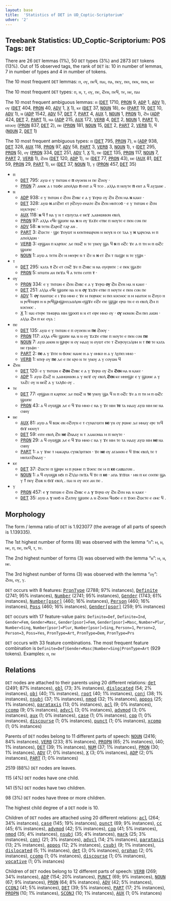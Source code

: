 ```yaml
---
layout: base
title:  'Statistics of DET in UD_Coptic-Scriptorium'
udver: '2'
---
```


## Treebank Statistics: UD_Coptic-Scriptorium: POS Tags: `DET`

There are 26 `DET` lemmas (1%), 50 `DET` types (3%) and 2873 `DET` tokens (13%).
Out of 15 observed tags, the rank of `DET` is: 10 in number of lemmas, 7 in number of types and 4 in number of tokens.

The 10 most frequent `DET` lemmas: ⲡ, ⲟⲩ, ⲡⲉϥ, ⲡⲁⲓ, ⲡⲁ, ⲡⲉⲩ, ⲡⲉⲓ, ⲡⲉⲕ, ⲡⲉⲛ, ⲕⲉ

The 10 most frequent `DET` types:  ⲡ, ⲛ, ⲧ, ⲟⲩ, ⲡⲉ, ϩⲉⲛ, ⲡⲉϥ, ⲧⲉ, ⲛⲉ, ⲡⲁⲓ

The 10 most frequent ambiguous lemmas: ⲡ (<tt><a href="cop_scriptorium-pos-DET.html">DET</a></tt> 1710, <tt><a href="cop_scriptorium-pos-PRON.html">PRON</a></tt> 9, <tt><a href="cop_scriptorium-pos-ADP.html">ADP</a></tt> 1, <tt><a href="cop_scriptorium-pos-ADV.html">ADV</a></tt> 1), ⲟⲩ (<tt><a href="cop_scriptorium-pos-DET.html">DET</a></tt> 404, <tt><a href="cop_scriptorium-pos-PRON.html">PRON</a></tt> 40, <tt><a href="cop_scriptorium-pos-ADV.html">ADV</a></tt> 1, <tt><a href="cop_scriptorium-pos-X.html">X</a></tt> 1), ⲕⲉ (<tt><a href="cop_scriptorium-pos-DET.html">DET</a></tt> 37, <tt><a href="cop_scriptorium-pos-NOUN.html">NOUN</a></tt> 18), ϭⲉ (<tt><a href="cop_scriptorium-pos-PART.html">PART</a></tt> 19, <tt><a href="cop_scriptorium-pos-DET.html">DET</a></tt> 10, <tt><a href="cop_scriptorium-pos-ADV.html">ADV</a></tt> 1), ⲛ (<tt><a href="cop_scriptorium-pos-ADP.html">ADP</a></tt> 1542, <tt><a href="cop_scriptorium-pos-ADV.html">ADV</a></tt> 57, <tt><a href="cop_scriptorium-pos-DET.html">DET</a></tt> 7, <tt><a href="cop_scriptorium-pos-PART.html">PART</a></tt> 4, <tt><a href="cop_scriptorium-pos-AUX.html">AUX</a></tt> 1, <tt><a href="cop_scriptorium-pos-NOUN.html">NOUN</a></tt> 1, <tt><a href="cop_scriptorium-pos-PRON.html">PRON</a></tt> 1), ϩⲛ (<tt><a href="cop_scriptorium-pos-ADP.html">ADP</a></tt> 424, <tt><a href="cop_scriptorium-pos-DET.html">DET</a></tt> 2, <tt><a href="cop_scriptorium-pos-PART.html">PART</a></tt> 1), ⲛⲁ (<tt><a href="cop_scriptorium-pos-ADP.html">ADP</a></tt> 215, <tt><a href="cop_scriptorium-pos-AUX.html">AUX</a></tt> 172, <tt><a href="cop_scriptorium-pos-VERB.html">VERB</a></tt> 4, <tt><a href="cop_scriptorium-pos-DET.html">DET</a></tt> 2, <tt><a href="cop_scriptorium-pos-NOUN.html">NOUN</a></tt> 1, <tt><a href="cop_scriptorium-pos-PART.html">PART</a></tt> 1), ⲛⲧⲟⲟⲩ (<tt><a href="cop_scriptorium-pos-PRON.html">PRON</a></tt> 837, <tt><a href="cop_scriptorium-pos-DET.html">DET</a></tt> 2), ⲡⲉ (<tt><a href="cop_scriptorium-pos-PRON.html">PRON</a></tt> 181, <tt><a href="cop_scriptorium-pos-NOUN.html">NOUN</a></tt> 15, <tt><a href="cop_scriptorium-pos-DET.html">DET</a></tt> 2, <tt><a href="cop_scriptorium-pos-PART.html">PART</a></tt> 2, <tt><a href="cop_scriptorium-pos-VERB.html">VERB</a></tt> 1), ϥ (<tt><a href="cop_scriptorium-pos-NOUN.html">NOUN</a></tt> 2, <tt><a href="cop_scriptorium-pos-DET.html">DET</a></tt> 1)

The 10 most frequent ambiguous types:  ⲡ (<tt><a href="cop_scriptorium-pos-DET.html">DET</a></tt> 795, <tt><a href="cop_scriptorium-pos-PRON.html">PRON</a></tt> 7), ⲛ (<tt><a href="cop_scriptorium-pos-ADP.html">ADP</a></tt> 938, <tt><a href="cop_scriptorium-pos-DET.html">DET</a></tt> 328, <tt><a href="cop_scriptorium-pos-AUX.html">AUX</a></tt> 118, <tt><a href="cop_scriptorium-pos-PRON.html">PRON</a></tt> 97, <tt><a href="cop_scriptorium-pos-ADV.html">ADV</a></tt> 58, <tt><a href="cop_scriptorium-pos-PART.html">PART</a></tt> 3, <tt><a href="cop_scriptorium-pos-VERB.html">VERB</a></tt> 3, <tt><a href="cop_scriptorium-pos-NOUN.html">NOUN</a></tt> 1), ⲧ (<tt><a href="cop_scriptorium-pos-DET.html">DET</a></tt> 295, <tt><a href="cop_scriptorium-pos-PRON.html">PRON</a></tt> 5), ⲟⲩ (<tt><a href="cop_scriptorium-pos-PRON.html">PRON</a></tt> 334, <tt><a href="cop_scriptorium-pos-DET.html">DET</a></tt> 251, <tt><a href="cop_scriptorium-pos-ADV.html">ADV</a></tt> 1, <tt><a href="cop_scriptorium-pos-X.html">X</a></tt> 1), ⲡⲉ (<tt><a href="cop_scriptorium-pos-DET.html">DET</a></tt> 135, <tt><a href="cop_scriptorium-pos-PRON.html">PRON</a></tt> 117, <tt><a href="cop_scriptorium-pos-NOUN.html">NOUN</a></tt> 7, <tt><a href="cop_scriptorium-pos-PART.html">PART</a></tt> 2, <tt><a href="cop_scriptorium-pos-VERB.html">VERB</a></tt> 1), ϩⲉⲛ (<tt><a href="cop_scriptorium-pos-DET.html">DET</a></tt> 120, <tt><a href="cop_scriptorium-pos-ADP.html">ADP</a></tt> 1), ⲧⲉ (<tt><a href="cop_scriptorium-pos-DET.html">DET</a></tt> 77, <tt><a href="cop_scriptorium-pos-PRON.html">PRON</a></tt> 43), ⲛⲉ (<tt><a href="cop_scriptorium-pos-AUX.html">AUX</a></tt> 81, <tt><a href="cop_scriptorium-pos-DET.html">DET</a></tt> 59, <tt><a href="cop_scriptorium-pos-PRON.html">PRON</a></tt> 29, <tt><a href="cop_scriptorium-pos-PART.html">PART</a></tt> 1), ⲕⲉ (<tt><a href="cop_scriptorium-pos-DET.html">DET</a></tt> 37, <tt><a href="cop_scriptorium-pos-NOUN.html">NOUN</a></tt> 1), ⲩ (<tt><a href="cop_scriptorium-pos-PRON.html">PRON</a></tt> 457, <tt><a href="cop_scriptorium-pos-DET.html">DET</a></tt> 35)


* ⲡ
  * <tt><a href="cop_scriptorium-pos-DET.html">DET</a></tt> 795: ⲁⲩⲱ ⲉ ⲩ ⲧⲛⲧⲱⲛ ⲉ <b>ⲡ</b> ⲟⲩⲟⲉⲓⲛ ⲙ ⲡⲉ ϩⲟⲟⲩ ·
  * <tt><a href="cop_scriptorium-pos-PRON.html">PRON</a></tt> 7: ⲁⲛⲟⲕ ⲁ ⲓ ⲧⲱϭⲉ ⲁⲡⲟⲗⲗⲱ <b>ⲡ</b> ⲉⲛⲧ ⲁ ϥ ⲧⲥⲟ . ⲁⲗⲗⲁ ⲡ ⲛⲟⲩⲧⲉ <b>ⲡ</b> ⲉⲛⲧ ⲁ ϥ ⲁⲩⲝⲁⲛⲉ .
* ⲛ
  * <tt><a href="cop_scriptorium-pos-ADP.html">ADP</a></tt> 938: ⲉ ⲩ ⲧⲛⲧⲱⲛ ⲉ ϩⲉⲛ ϩⲏⲃⲥ ⲉ ⲁ ⲩ ϫⲉⲣⲱ ⲟⲩ ϩⲛ ϩⲉⲛ ⲙⲁ <b>ⲛ</b> ⲕⲁⲕⲉ ·
  * <tt><a href="cop_scriptorium-pos-DET.html">DET</a></tt> 328: ⲁⲩⲱ <b>ⲛ</b> ⲁⲧϩⲏⲧ ⲉⲧ ⲣϩⲟⲩⲟ ⲉⲙⲁⲧⲉ ϩⲛ ϩⲉⲛ ⲙⲛⲧⲥⲟϭ · ⲉ ⲩ ⲧⲛⲧⲱⲛ ⲉ ϩⲉⲛ ⲛⲩⲕⲧⲉⲣⲓⲥ ·
  * <tt><a href="cop_scriptorium-pos-AUX.html">AUX</a></tt> 118: <b>ⲛ</b> ϥ ϯ ⲛⲁ ⲩ ⲛ ⲧ ⲉⲝⲟⲩⲥⲓⲁ ⲉ ⲛⲉϫ ⲇⲁⲓⲙⲱⲛⲓⲟⲛ ⲉⲃⲟⲗ
  * <tt><a href="cop_scriptorium-pos-PRON.html">PRON</a></tt> 97: ⲁⲗⲗⲁ ⲉϥⲉ ϣⲱⲡⲉ ⲛⲁ <b>ⲛ</b> ⲛ ⲟⲩ ϫⲁϫⲉ ⲉⲧⲃⲉ ⲡ ⲛⲟⲩⲧⲉ ⲉ ⲡⲉⲛ ⲥⲟⲛ ⲡⲉ
  * <tt><a href="cop_scriptorium-pos-ADV.html">ADV</a></tt> 58: <b>ⲛ</b> ⲧⲉⲧⲛ ϩⲁⲣⲉϩ ⲅⲁⲣ ⲁⲛ .
  * <tt><a href="cop_scriptorium-pos-PART.html">PART</a></tt> 3: ϩⲱⲥⲧⲉ · ϣⲉ ϫⲟⲩⲱⲧ ⲛ ⲕⲉⲛⲧⲏⲛⲁⲣⲓⲟⲛ ⲛ ⲛⲟⲩⲃ ⲛ ⲥⲉ ⲧⲁⲁ ⲩ <b>ⲛ</b> ⲭⲁⲣⲓⲥⲙⲁ ⲙ ⲡ ⲁⲡⲟⲗⲗⲱⲛ ·
  * <tt><a href="cop_scriptorium-pos-VERB.html">VERB</a></tt> 3: ⲉⲣϣⲁⲛ ⲡ ⲕⲁⲣⲡⲟⲥ ⲇⲉ ⲡⲱϩ ⲛ ⲧⲉ ⲩⲛⲟⲩ ϣⲁ ϥ <b>ⲛ</b> ⲡ ⲟϩⲥ ϫⲉ ⲁ ⲡ ⲧⲏ ⲙ ⲡ ⲱϩⲥ ϣⲱⲡⲉ
  * <tt><a href="cop_scriptorium-pos-NOUN.html">NOUN</a></tt> 1: ⲁⲩⲱ ⲁ ⲧⲉⲧⲛ ϩⲉ ⲙ ⲙⲉⲉⲣⲉ ⲛ ⲧ ϩⲉ ⲛ <b>ⲛ</b> ⲉⲧ ϩⲛ ⲧ ⲡⲁϣⲉ ⲛ ⲧⲉ ⲩϣⲏ ·
* ⲧ
  * <tt><a href="cop_scriptorium-pos-DET.html">DET</a></tt> 295: ⲕⲁⲧⲁ <b>ⲧ</b> ϩⲉ ⲉⲧ ⲥⲏϩ ϫⲉ ⲡ ϩⲏⲃⲥ ⲛ ⲛⲁ ⲟⲩⲉⲣⲏⲧⲉ : ⲉ ⲡⲉⲕ ϣⲁϫⲉ
  * <tt><a href="cop_scriptorium-pos-PRON.html">PRON</a></tt> 5: ⲛⲧⲱⲧⲛ ⲁⲛ ⲡⲉϫⲁ ϥ ⲁ ⲧⲉⲧⲛ ⲥⲟⲧⲡ <b>ⲧ</b> ·
* ⲟⲩ
  * <tt><a href="cop_scriptorium-pos-PRON.html">PRON</a></tt> 334: ⲉ ⲩ ⲧⲛⲧⲱⲛ ⲉ ϩⲉⲛ ϩⲏⲃⲥ ⲉ ⲁ ⲩ ϫⲉⲣⲱ <b>ⲟⲩ</b> ϩⲛ ϩⲉⲛ ⲙⲁ ⲛ ⲕⲁⲕⲉ ·
  * <tt><a href="cop_scriptorium-pos-DET.html">DET</a></tt> 251: ⲁⲗⲗⲁ ⲉϥⲉ ϣⲱⲡⲉ ⲛⲁ ⲛ ⲛ <b>ⲟⲩ</b> ϫⲁϫⲉ ⲉⲧⲃⲉ ⲡ ⲛⲟⲩⲧⲉ ⲉ ⲡⲉⲛ ⲥⲟⲛ ⲡⲉ
  * <tt><a href="cop_scriptorium-pos-ADV.html">ADV</a></tt> 1: <b>ⲟⲩ</b> ⲡⲁⲛⲧⲱⲥ ⲉ ⲓ ϫⲱ ⲙⲙⲟ ⲥ ϫⲉ ⲙ ⲡⲟⲣⲛⲟⲥ ⲙ ⲡⲉⲓ ⲕⲟⲥⲙⲟⲥ ⲏ ⲙ ⲙⲁⲓⲧⲟⲉ ⲛ ϩⲟⲩⲟ ⲏ ⲛ ⲣⲉϥⲧⲱⲣⲡ ⲏ ⲛ ⲣⲉϥϣⲙϣⲉⲉⲓⲇⲱⲗⲟⲛ ⲉϣϫⲉ ⲉϩⲉ ⲉⲓⲉ ϣϣⲉ ⲉⲣⲱ ⲧⲛ ⲉ ⲉⲓ ⲉⲃⲟⲗ ϩⲙ ⲡ ⲕⲟⲥⲙⲟⲥ .
  * <tt><a href="cop_scriptorium-pos-X.html">X</a></tt> 1: ⲛⲁⲓ ⲉⲧⲉⲣⲉ ⲧⲓⲙⲱⲣⲓⲁ ⲛⲓⲙ ϣⲟⲟⲡ ⲛ ⲛ ⲉⲧ ⲉⲓⲣⲉ ⲙⲙⲟ ⲟⲩ · <b>ⲟⲩ</b> ⲙⲟⲛⲟⲛ ϩⲙ ⲡⲉⲓ ⲁⲓⲱⲛ · ⲁⲗⲗⲁ ϩⲙ ⲡ ⲕⲉ ⲟⲩⲁ :
* ⲡⲉ
  * <tt><a href="cop_scriptorium-pos-DET.html">DET</a></tt> 135: ⲁⲩⲱ ⲉ ⲩ ⲧⲛⲧⲱⲛ ⲉ ⲡ ⲟⲩⲟⲉⲓⲛ ⲙ <b>ⲡⲉ</b> ϩⲟⲟⲩ ·
  * <tt><a href="cop_scriptorium-pos-PRON.html">PRON</a></tt> 117: ⲁⲗⲗⲁ ⲉϥⲉ ϣⲱⲡⲉ ⲛⲁ ⲛ ⲛ ⲟⲩ ϫⲁϫⲉ ⲉⲧⲃⲉ ⲡ ⲛⲟⲩⲧⲉ ⲉ ⲡⲉⲛ ⲥⲟⲛ <b>ⲡⲉ</b>
  * <tt><a href="cop_scriptorium-pos-NOUN.html">NOUN</a></tt> 7: ⲁⲩⲱ ⲁⲛⲟⲛ ⲛ ϣⲏⲣⲉ ⲛ ⲟⲩ ⲙⲁⲁⲩ ⲛ ⲟⲩⲱⲧ ⲉⲧⲉ ⲧ ϩⲓⲉⲣⲟⲩⲥⲁⲗⲏⲙ ⲛ ⲧ <b>ⲡⲉ</b> ⲧⲉ ⲕⲁⲧⲁ ⲛⲉ ⲅⲣⲁⲫⲏ ·
  * <tt><a href="cop_scriptorium-pos-PART.html">PART</a></tt> 2: <b>ⲡⲉ</b> ⲁ ⲩ ϫⲓⲧⲉ ⲛ ϭⲟⲛⲥ ⲛⲁⲙⲉ ⲏ ⲁ ⲩ ⲑⲙⲕⲟ ⲏ ⲁ ⲩ ⲗⲩⲡⲉⲓ ⲙⲙⲟ ·
  * <tt><a href="cop_scriptorium-pos-VERB.html">VERB</a></tt> 1: ⲛⲧⲉⲣ ⲟⲩ <b>ⲡⲉ</b> ⲇⲉ ⲉ ⲡⲉ ⲕⲣⲟ ⲛ ⲧⲉ ⲩⲛⲟⲩ ⲁ ⲩ ⲥⲟⲩⲱⲛ ϥ
* ϩⲉⲛ
  * <tt><a href="cop_scriptorium-pos-DET.html">DET</a></tt> 120: ⲉ ⲩ ⲧⲛⲧⲱⲛ ⲉ <b>ϩⲉⲛ</b> ϩⲏⲃⲥ ⲉ ⲁ ⲩ ϫⲉⲣⲱ ⲟⲩ ϩⲛ <b>ϩⲉⲛ</b> ⲙⲁ ⲛ ⲕⲁⲕⲉ ·
  * <tt><a href="cop_scriptorium-pos-ADP.html">ADP</a></tt> 1: ⲁⲩⲱ ϩⲁϩ ⲛ ⲇⲁⲓⲙⲱⲛⲓⲟⲛ ⲁ ⲩ ⲛⲟϫ ⲟⲩ ⲉⲃⲟⲗ <b>ϩⲉⲛ</b> ⲕⲉ ⲙⲏⲏϣⲉ ⲉ ⲩ ϣⲱⲛⲉ ⲁ ⲩ ⲧⲁϩⲥ ⲟⲩ ⲛ ⲛⲉϩ ⲁ ⲩ ⲧⲁⲗϭⲟ ⲟⲩ .
* ⲧⲉ
  * <tt><a href="cop_scriptorium-pos-DET.html">DET</a></tt> 77: ⲉⲣϣⲁⲛ ⲡ ⲕⲁⲣⲡⲟⲥ ⲇⲉ ⲡⲱϩ ⲛ <b>ⲧⲉ</b> ⲩⲛⲟⲩ ϣⲁ ϥ ⲛ ⲡ ⲟϩⲥ ϫⲉ ⲁ ⲡ ⲧⲏ ⲙ ⲡ ⲱϩⲥ ϣⲱⲡⲉ
  * <tt><a href="cop_scriptorium-pos-PRON.html">PRON</a></tt> 43: ⲁ ϥ ⲟⲩⲱϣⲃ ⲇⲉ ⲉ ϥ ϫⲱ ⲙⲙⲟ ⲥ ⲛⲁ ⲩ ϫⲉ ⲛⲓⲙ <b>ⲧⲉ</b> ⲧⲁ ⲙⲁⲁⲩ ⲁⲩⲱ ⲛⲓⲙ ⲛⲉ ⲛⲁ ⲥⲛⲏⲩ
* ⲛⲉ
  * <tt><a href="cop_scriptorium-pos-AUX.html">AUX</a></tt> 81: ⲁⲩⲱ ⲁ ϥ ⲃⲱⲕ ⲟⲛ ⲉϩⲟⲩⲛ ⲉ ⲧ ⲥⲩⲛⲁⲅⲱⲅⲏ <b>ⲛⲉ</b> ⲩⲛ ⲟⲩ ⲣⲱⲙⲉ ⲇⲉ ⲙⲙⲁⲩ ⲉⲣⲉ ⲧⲉϥ ϭⲓϫ ⲙⲟⲟⲩⲧ
  * <tt><a href="cop_scriptorium-pos-DET.html">DET</a></tt> 59: ⲉⲓⲧⲉ ⲉⲃⲟⲗ ϩⲛ <b>ⲛⲉ</b> ϩⲛⲁⲁⲩ ⲛ ⲧ ⲇⲓⲁⲕⲟⲛⲓⲁ ⲙ ⲡ ⲛⲟⲩⲧⲉ ·
  * <tt><a href="cop_scriptorium-pos-PRON.html">PRON</a></tt> 29: ⲁ ϥ ⲟⲩⲱϣⲃ ⲇⲉ ⲉ ϥ ϫⲱ ⲙⲙⲟ ⲥ ⲛⲁ ⲩ ϫⲉ ⲛⲓⲙ ⲧⲉ ⲧⲁ ⲙⲁⲁⲩ ⲁⲩⲱ ⲛⲓⲙ <b>ⲛⲉ</b> ⲛⲁ ⲥⲛⲏⲩ
  * <tt><a href="cop_scriptorium-pos-PART.html">PART</a></tt> 1: ⲁ ⲩ ϫⲛⲉ ⲧ ⲙⲁⲕⲁⲣⲓⲁ ⲥⲩⲛⲕⲗⲏⲧⲓⲕⲏ · ϫⲉ <b>ⲛⲉ</b> ⲟⲩ ⲁⲅⲁⲑⲟⲛ ⲉ ϥ ϫⲏⲕ ⲉⲃⲟⲗ ⲧⲉ ⲧ ⲙⲛⲧⲁⲧϩⲛⲁⲁⲩ ·
* ⲕⲉ
  * <tt><a href="cop_scriptorium-pos-DET.html">DET</a></tt> 37: ϩⲱⲥⲧⲉ ⲡ ϣⲏⲣⲉ ⲙ ⲡ ⲣⲱⲙⲉ ⲡ ϫⲟⲉⲓⲥ ⲡⲉ ⲙ ⲡ <b>ⲕⲉ</b> ⲥⲁⲃⲃⲁⲧⲟⲛ .
  * <tt><a href="cop_scriptorium-pos-NOUN.html">NOUN</a></tt> 1: ⲁ ϥ ⲟⲩⲱϣⲃ ⲛϭⲓ ⲡ ϩⲗⲗⲟ ⲡⲉϫⲁ ϥ ϫⲉ ⲡ <b>ⲕⲉ</b> · ⲁⲡⲁ ϫⲓϫⲱⲓ · ⲙⲛ ⲡ ⲕⲉ ⲥⲉⲉⲡⲉ ϣⲁ ⲩ ϯ ⲡⲉⲩ ϩⲱⲃ ⲛ ϭⲓϫ ⲉⲃⲟⲗ . ⲡⲁⲓ ⲛ ⲟⲩ ⲟⲥⲉ ⲁⲛ ⲡⲉ .
* ⲩ
  * <tt><a href="cop_scriptorium-pos-PRON.html">PRON</a></tt> 457: ⲉ <b>ⲩ</b> ⲧⲛⲧⲱⲛ ⲉ ϩⲉⲛ ϩⲏⲃⲥ ⲉ ⲁ <b>ⲩ</b> ϫⲉⲣⲱ ⲟⲩ ϩⲛ ϩⲉⲛ ⲙⲁ ⲛ ⲕⲁⲕⲉ ·
  * <tt><a href="cop_scriptorium-pos-DET.html">DET</a></tt> 35: ⲁⲩⲱ ⲁ <b>ⲩ</b> ⲛⲟϭ ⲛ ϩⲁⲧⲏⲩ ϣⲱⲡⲉ ⲁ ⲛ ϩⲟⲉⲓⲙ ϥⲱϭⲉ ⲉ ⲡ ϫⲟⲉⲓ ϩⲱⲥⲧⲉ ⲉ ⲟⲙⲥ ϥ .

## Morphology

The form / lemma ratio of `DET` is 1.923077 (the average of all parts of speech is 1.139335).

The 1st highest number of forms (8) was observed with the lemma “ⲡ”: ⲙ, ⲛ, ⲛⲉ, ⲡ, ⲡⲉ, ⲡⲉϥ, ⲧ, ⲧⲉ.

The 2nd highest number of forms (3) was observed with the lemma “ⲛ”: ⲙ, ⲛ, ⲛⲉ.

The 3rd highest number of forms (3) was observed with the lemma “ⲟⲩ”: ϩⲉⲛ, ⲟⲩ, ⲩ.

`DET` occurs with 8 features: <tt><a href="cop_scriptorium-feat-PronType.html">PronType</a></tt> (2788; 97% instances), <tt><a href="cop_scriptorium-feat-Definite.html">Definite</a></tt> (2741; 95% instances), <tt><a href="cop_scriptorium-feat-Number.html">Number</a></tt> (2741; 95% instances), <tt><a href="cop_scriptorium-feat-Gender.html">Gender</a></tt> (1743; 61% instances), <tt><a href="cop_scriptorium-feat-Number-psor.html">Number[psor]</a></tt> (460; 16% instances), <tt><a href="cop_scriptorium-feat-Person.html">Person</a></tt> (460; 16% instances), <tt><a href="cop_scriptorium-feat-Poss.html">Poss</a></tt> (460; 16% instances), <tt><a href="cop_scriptorium-feat-Gender-psor.html">Gender[psor]</a></tt> (259; 9% instances)

`DET` occurs with 17 feature-value pairs: `Definite=Def`, `Definite=Ind`, `Gender=Fem`, `Gender=Masc`, `Gender[psor]=Fem`, `Gender[psor]=Masc`, `Number=Plur`, `Number=Sing`, `Number[psor]=Plur`, `Number[psor]=Sing`, `Person=1`, `Person=2`, `Person=3`, `Poss=Yes`, `PronType=Art`, `PronType=Dem`, `PronType=Prs`

`DET` occurs with 33 feature combinations.
The most frequent feature combination is `Definite=Def|Gender=Masc|Number=Sing|PronType=Art` (929 tokens).
Examples: ⲡ, ⲡⲉ


## Relations

`DET` nodes are attached to their parents using 20 different relations: <tt><a href="cop_scriptorium-dep-det.html">det</a></tt> (2491; 87% instances), <tt><a href="cop_scriptorium-dep-obl.html">obl</a></tt> (73; 3% instances), <tt><a href="cop_scriptorium-dep-dislocated.html">dislocated</a></tt> (54; 2% instances), <tt><a href="cop_scriptorium-dep-obj.html">obj</a></tt> (40; 1% instances), <tt><a href="cop_scriptorium-dep-root.html">root</a></tt> (40; 1% instances), <tt><a href="cop_scriptorium-dep-conj.html">conj</a></tt> (38; 1% instances), <tt><a href="cop_scriptorium-dep-nsubj.html">nsubj</a></tt> (37; 1% instances), <tt><a href="cop_scriptorium-dep-nmod.html">nmod</a></tt> (32; 1% instances), <tt><a href="cop_scriptorium-dep-appos.html">appos</a></tt> (25; 1% instances), <tt><a href="cop_scriptorium-dep-parataxis.html">parataxis</a></tt> (13; 0% instances), <tt><a href="cop_scriptorium-dep-acl.html">acl</a></tt> (9; 0% instances), <tt><a href="cop_scriptorium-dep-ccomp.html">ccomp</a></tt> (9; 0% instances), <tt><a href="cop_scriptorium-dep-advcl.html">advcl</a></tt> (3; 0% instances), <tt><a href="cop_scriptorium-dep-advmod.html">advmod</a></tt> (3; 0% instances), <tt><a href="cop_scriptorium-dep-aux.html">aux</a></tt> (1; 0% instances), <tt><a href="cop_scriptorium-dep-case.html">case</a></tt> (1; 0% instances), <tt><a href="cop_scriptorium-dep-cop.html">cop</a></tt> (1; 0% instances), <tt><a href="cop_scriptorium-dep-discourse.html">discourse</a></tt> (1; 0% instances), <tt><a href="cop_scriptorium-dep-punct.html">punct</a></tt> (1; 0% instances), <tt><a href="cop_scriptorium-dep-xcomp.html">xcomp</a></tt> (1; 0% instances)

Parents of `DET` nodes belong to 11 different parts of speech: <tt><a href="cop_scriptorium-pos-NOUN.html">NOUN</a></tt> (2416; 84% instances), <tt><a href="cop_scriptorium-pos-VERB.html">VERB</a></tt> (233; 8% instances), <tt><a href="cop_scriptorium-pos-PROPN.html">PROPN</a></tt> (65; 2% instances),  (40; 1% instances), <tt><a href="cop_scriptorium-pos-DET.html">DET</a></tt> (39; 1% instances), <tt><a href="cop_scriptorium-pos-NUM.html">NUM</a></tt> (37; 1% instances), <tt><a href="cop_scriptorium-pos-PRON.html">PRON</a></tt> (30; 1% instances), <tt><a href="cop_scriptorium-pos-ADV.html">ADV</a></tt> (7; 0% instances), <tt><a href="cop_scriptorium-pos-X.html">X</a></tt> (3; 0% instances), <tt><a href="cop_scriptorium-pos-ADP.html">ADP</a></tt> (2; 0% instances), <tt><a href="cop_scriptorium-pos-PART.html">PART</a></tt> (1; 0% instances)

2519 (88%) `DET` nodes are leaves.

115 (4%) `DET` nodes have one child.

141 (5%) `DET` nodes have two children.

98 (3%) `DET` nodes have three or more children.

The highest child degree of a `DET` node is 10.

Children of `DET` nodes are attached using 20 different relations: <tt><a href="cop_scriptorium-dep-acl.html">acl</a></tt> (264; 34% instances), <tt><a href="cop_scriptorium-dep-case.html">case</a></tt> (145; 19% instances), <tt><a href="cop_scriptorium-dep-punct.html">punct</a></tt> (69; 9% instances), <tt><a href="cop_scriptorium-dep-cc.html">cc</a></tt> (45; 6% instances), <tt><a href="cop_scriptorium-dep-advmod.html">advmod</a></tt> (42; 5% instances), <tt><a href="cop_scriptorium-dep-cop.html">cop</a></tt> (41; 5% instances), <tt><a href="cop_scriptorium-dep-nmod.html">nmod</a></tt> (35; 4% instances), <tt><a href="cop_scriptorium-dep-nsubj.html">nsubj</a></tt> (35; 4% instances), <tt><a href="cop_scriptorium-dep-mark.html">mark</a></tt> (25; 3% instances), <tt><a href="cop_scriptorium-dep-conj.html">conj</a></tt> (21; 3% instances), <tt><a href="cop_scriptorium-dep-advcl.html">advcl</a></tt> (14; 2% instances), <tt><a href="cop_scriptorium-dep-parataxis.html">parataxis</a></tt> (13; 2% instances), <tt><a href="cop_scriptorium-dep-appos.html">appos</a></tt> (12; 2% instances), <tt><a href="cop_scriptorium-dep-csubj.html">csubj</a></tt> (9; 1% instances), <tt><a href="cop_scriptorium-dep-dislocated.html">dislocated</a></tt> (5; 1% instances), <tt><a href="cop_scriptorium-dep-det.html">det</a></tt> (3; 0% instances), <tt><a href="cop_scriptorium-dep-orphan.html">orphan</a></tt> (2; 0% instances), <tt><a href="cop_scriptorium-dep-ccomp.html">ccomp</a></tt> (1; 0% instances), <tt><a href="cop_scriptorium-dep-discourse.html">discourse</a></tt> (1; 0% instances), <tt><a href="cop_scriptorium-dep-vocative.html">vocative</a></tt> (1; 0% instances)

Children of `DET` nodes belong to 12 different parts of speech: <tt><a href="cop_scriptorium-pos-VERB.html">VERB</a></tt> (269; 34% instances), <tt><a href="cop_scriptorium-pos-ADP.html">ADP</a></tt> (154; 20% instances), <tt><a href="cop_scriptorium-pos-PUNCT.html">PUNCT</a></tt> (69; 9% instances), <tt><a href="cop_scriptorium-pos-NOUN.html">NOUN</a></tt> (67; 9% instances), <tt><a href="cop_scriptorium-pos-PRON.html">PRON</a></tt> (64; 8% instances), <tt><a href="cop_scriptorium-pos-ADV.html">ADV</a></tt> (42; 5% instances), <tt><a href="cop_scriptorium-pos-CCONJ.html">CCONJ</a></tt> (41; 5% instances), <tt><a href="cop_scriptorium-pos-DET.html">DET</a></tt> (39; 5% instances), <tt><a href="cop_scriptorium-pos-PART.html">PART</a></tt> (17; 2% instances), <tt><a href="cop_scriptorium-pos-PROPN.html">PROPN</a></tt> (10; 1% instances), <tt><a href="cop_scriptorium-pos-SCONJ.html">SCONJ</a></tt> (10; 1% instances), <tt><a href="cop_scriptorium-pos-AUX.html">AUX</a></tt> (1; 0% instances)

